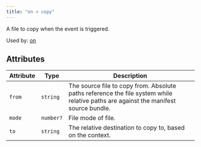 ```yaml
---
title: "on > copy"
---
```


A file to copy when the event is triggered.

Used by: [on](../on#blocks)


## Attributes

| Attribute | Type | Description |
|-----------|------|-------------|
| `from` | `string` | The source file to copy from. Absolute paths reference the file system while relative paths are against the manifest source bundle. |
| `mode` | `number?` | File mode of file. |
| `to` | `string` | The relative destination to copy to, based on the context. |
